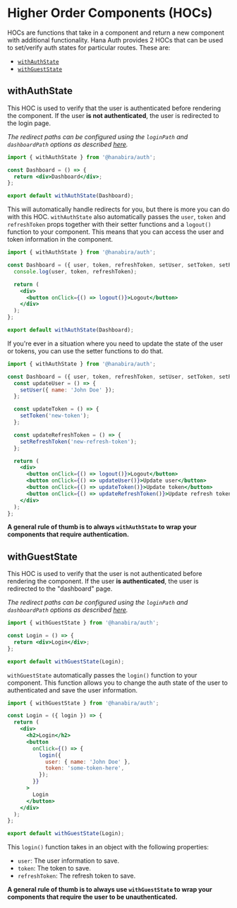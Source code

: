 # Higher Order Components (HOCs)

HOCs are functions that take in a component and return a new component with additional functionality. Hana Auth provides 2 HOCs that can be used to set/verify auth states for particular routes. These are:

- [`withAuthState`](#withauthstate)
- [`withGuestState`](#withgueststate)

## withAuthState

This HOC is used to verify that the user is authenticated before rendering the component. If the user **is not authenticated**, the user is redirected to the login page.

*The redirect paths can be configured using the `loginPath` and `dashboardPath` options as described [here](/docs/auth#auth-configuration).*

```jsx
import { withAuthState } from '@hanabira/auth';

const Dashboard = () => {
  return <div>Dashboard</div>;
};

export default withAuthState(Dashboard);
```

This will automatically handle redirects for you, but there is more you can do with this HOC. `withAuthState` also automatically passes the `user`, `token` and `refreshToken` props together with their setter functions and a `logout()` function to your component. This means that you can access the user and token information in the component.

```jsx
import { withAuthState } from '@hanabira/auth';

const Dashboard = ({ user, token, refreshToken, setUser, setToken, setRefreshToken, logout }) => {
  console.log(user, token, refreshToken);

  return (
    <div>
      <button onClick={() => logout()}>Logout</button>
    </div>
  );
};

export default withAuthState(Dashboard);
```

If you're ever in a situation where you need to update the state of the user or tokens, you can use the setter functions to do that.

```jsx
import { withAuthState } from '@hanabira/auth';

const Dashboard = ({ user, token, refreshToken, setUser, setToken, setRefreshToken, logout }) => {
  const updateUser = () => {
    setUser({ name: 'John Doe' });
  };

  const updateToken = () => {
    setToken('new-token');
  };

  const updateRefreshToken = () => {
    setRefreshToken('new-refresh-token');
  };

  return (
    <div>
      <button onClick={() => logout()}>Logout</button>
      <button onClick={() => updateUser()}>Update user</button>
      <button onClick={() => updateToken()}>Update token</button>
      <button onClick={() => updateRefreshToken()}>Update refresh token</button>
    </div>
  );
};
```

**A general rule of thumb is to always `withAuthState` to wrap your components that require authentication.**

## withGuestState

This HOC is used to verify that the user is not authenticated before rendering the component. If the user **is authenticated**, the user is redirected to the "dashboard" page.

*The redirect paths can be configured using the `loginPath` and `dashboardPath` options as described [here](/docs/auth#auth-configuration).*

```jsx
import { withGuestState } from '@hanabira/auth';

const Login = () => {
  return <div>Login</div>;
};

export default withGuestState(Login);
```

`withGuestState` automatically passes the `login()` function to your component. This function allows you to change the auth state of the user to authenticated and save the user information.

```jsx
import { withGuestState } from '@hanabira/auth';

const Login = ({ login }) => {
  return (
    <div>
      <h2>Login</h2>
      <button
        onClick={() => {
          login({
            user: { name: 'John Doe' },
            token: 'some-token-here',
          });
        }}
      >
        Login
      </button>
    </div>
  );
};

export default withGuestState(Login);
```

This `login()` function takes in an object with the following properties:

- `user`: The user information to save.
- `token`: The token to save.
- `refreshToken`: The refresh token to save.

**A general rule of thumb is to always use `withGuestState` to wrap your components that require the user to be unauthenticated.**
